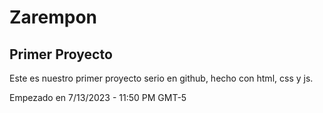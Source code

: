 # Zarempon
## Primer Proyecto

Este es nuestro primer proyecto serio en github, hecho con html, css y js.

Empezado en 7/13/2023 - 11:50 PM GMT-5


